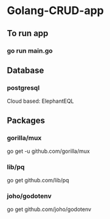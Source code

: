# Golang-CRUD-app

## To run app
### go run main.go

## Database
### postgresql
Cloud based: ElephantEQL

## Packages
###  gorilla/mux
go get -u github.com/gorilla/mux
### lib/pq
go get github.com/lib/pq
### joho/godotenv
go get github.com/joho/godotenv
